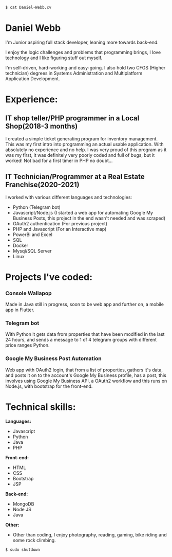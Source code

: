 ```bash
$ cat Daniel-Webb.cv
```


# Daniel Webb
I'm Junior aspiring full stack developer, leaning more towards back-end.

I enjoy the logic challenges and problems that programming brings, I love technology and I like figuring stuff out myself.

I'm self-driven, hard-working and easy-going. I also hold two CFGS (Higher technician) degrees in Systems Administration and Multiplatform Application Development.

# Experience:
## IT shop teller/PHP programmer in a Local Shop(2018-3 months)
I created a simple ticket generating program for inventory management. This was my first intro into programming an actual usable application. With absolutely no experience and no help. I was very proud of this program as it was my first, it was definitely very poorly coded and full of bugs, but it worked! Not bad for a first timer in PHP no doubt... 

## IT Technician/Programmer at a Real Estate Franchise(2020-2021)
I worked with various different languages and technologies:
  * Python 
(Telegram bot)
  * Javascript/Node.js 
(I started a web app for automating Google My Business Posts, this project in the end wasn't needed and was scraped)
  * OAuth2 authentication (For previous project)
  * PHP and Javascript (For an Interactive map)
  * PowerBi and Excel
  * SQL
  * Docker
 * Mysql/SQL Server
  * Linux

# Projects I've coded:
### Console Wallapop
Made in Java still in progress, soon to be web app and further on, a mobile app in Flutter.
### Telegram bot 
With Python it gets data from properties that have been modified in the last 24 hours, and sends a message to 1 of 4 telegram groups with different price ranges Python.
### Google My Business Post Automation
Web app with OAuth2 login, that from a list of properties, gathers it's data, and posts it on to the account's Google My Business profile, has a post, this involves using Google My Business API, a OAuth2 workflow and this runs on Node.js, with bootstrap for the front-end.
# Technical skills:
**Languages:**

* Javascript
* Python
* Java
* PHP

**Front-end:**

* HTML
* CSS
* Bootstrap
* JSP

**Back-end:**

* MongoDB
* Node JS
* Java

**Other:**
* Other than coding, I enjoy photography, reading, gaming, bike riding and some rock climbing.

```bash
$ sudo shutdown
```
